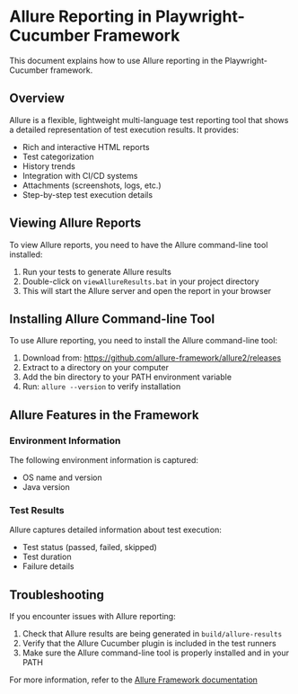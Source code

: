 # Allure Reporting in Playwright-Cucumber Framework

This document explains how to use Allure reporting in the Playwright-Cucumber framework.

## Overview

Allure is a flexible, lightweight multi-language test reporting tool that shows a detailed representation of test execution results. It provides:

- Rich and interactive HTML reports
- Test categorization
- History trends
- Integration with CI/CD systems
- Attachments (screenshots, logs, etc.)
- Step-by-step test execution details

## Viewing Allure Reports

To view Allure reports, you need to have the Allure command-line tool installed:

1. Run your tests to generate Allure results
2. Double-click on `viewAllureResults.bat` in your project directory
3. This will start the Allure server and open the report in your browser

## Installing Allure Command-line Tool

To use Allure reporting, you need to install the Allure command-line tool:

1. Download from: https://github.com/allure-framework/allure2/releases
2. Extract to a directory on your computer
3. Add the bin directory to your PATH environment variable
4. Run: `allure --version` to verify installation

## Allure Features in the Framework

### Environment Information

The following environment information is captured:
- OS name and version
- Java version

### Test Results

Allure captures detailed information about test execution:
- Test status (passed, failed, skipped)
- Test duration
- Failure details

## Troubleshooting

If you encounter issues with Allure reporting:

1. Check that Allure results are being generated in `build/allure-results`
2. Verify that the Allure Cucumber plugin is included in the test runners
3. Make sure the Allure command-line tool is properly installed and in your PATH

For more information, refer to the [Allure Framework documentation](https://docs.qameta.io/allure/)
